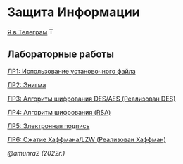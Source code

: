 # Защита Информации

 [Я в Телеграм](https://t.me/amunra2) <img src="https://img.icons8.com/external-tal-revivo-shadow-tal-revivo/344/external-telegram-is-a-cloud-based-instant-messaging-and-voice-over-ip-service-logo-shadow-tal-revivo.png" alt="Telegram" width=15>


 ## Лабораторные работы

[ЛР1: Использование установочного файла](./lab_01/)

[ЛР2: Энигма](./lab_02/)

[ЛР3: Алгоритм шифрования DES/AES (Реализован DES)](./lab_03/)

[ЛР4: Алгоритм шифрования (RSA)](./lab_04/)

[ЛР5: Электронная подпись](./lab_05/)

[ЛР6: Сжатие Хаффмана/LZW (Реализован Хаффман)](./lab_06/)

_@amunra2 (2022г.)_
